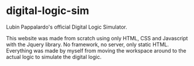 # digital-logic-sim
Lubin Pappalardo's official Digital Logic Simulator.

This website was made from scratch using only HTML, CSS and Javascript with the Jquery library. No framework, no server, only static HTML. 
Everything was made by myself from moving the workspace around to the actual logic to simulate the digital logic.
